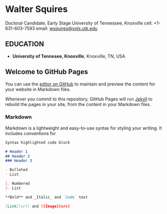 # Walter Squires
Doctoral Candidate, Early Stage
University of Tennessee, Knoxville                                      cell: +1-631-603-7593
                                                                                             email: wsquires@vols.utk.edu
## EDUCATION
* **University of Tennesee, Knoxville**, Knoxville, TN, USA

## Welcome to GitHub Pages

You can use the [editor on GitHub](https://github.com/DeliciousRocks/cv/edit/gh-pages/index.md) to maintain and preview the content for your website in Markdown files.

Whenever you commit to this repository, GitHub Pages will run [Jekyll](https://jekyllrb.com/) to rebuild the pages in your site, from the content in your Markdown files.

### Markdown

Markdown is a lightweight and easy-to-use syntax for styling your writing. It includes conventions for

```markdown
Syntax highlighted code block

# Header 1
## Header 2
### Header 3

- Bulleted
- List

1. Numbered
2. List

**Bold** and _Italic_ and `Code` text

[Link](url) and ![Image](src)
```

